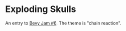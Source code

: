 # Exploding Skulls

An entry to [Bevy Jam #6](https://itch.io/jam/bevy-jam-6). The theme is "chain reaction".